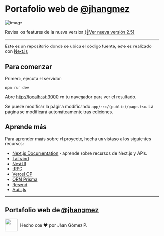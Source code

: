 # Portafolio web de [@jhangmez](https://www.linkedin.com/in/jhangmez/)

![image](https://github.com/user-attachments/assets/913e1856-75a5-4193-abe7-029763269652)

Revisa los features de la nueva version [(🚀Ver nueva versión 2.5)](https://github.com/jhangmez/pagina/releases/tag/2.5)

---

Este es un repositorio donde se ubica el código fuente, este es realizado con [Next.js](https://nextjs.org/)

## Para comenzar

Primero, ejecuta el servidor:

```bash
npm run dev
```

Abre [http://localhost:3000](http://localhost:3000) en tu navegador para ver el resultado.

Se puede modificar la página modificando `app/src/(public)/page.tsx`. La página se modificará automátcamente tras ediciones.

## Aprende más

Para aprender maás sobre el proyecto, hecha un vistaso a los siguientes recursos:

- [Next.js Documentation](https://nextjs.org/docs) - aprende sobre recursos de Next.js y APIs.
- [Tailwind](https://tailwindcss.com/docs/installation)
- [NextUI](https://nextui.org/docs/guide/introduction)
- [tRPC](https://trpc.io/docs)
- [Vercel OP](https://nextjs.org/docs/app/api-reference/file-conventions/metadata/opengraph-image)
- [ORM Prisma](https://www.prisma.io/docs/orm)
- [Resend](https://resend.com/docs/introduction)
- [Auth.js](https://authjs.dev/getting-started)

---
## Portafolio web de [@jhangmez](https://www.linkedin.com/in/jhangmez/)
<div style="display: flex; align-items: center; height: fit-content;">
  <img src="https://avatars.githubusercontent.com/u/60937214?v=4" width="40" style="margin-right: 10px;"/>
  <span>Hecho con ❤️ por Jhan Gómez P.</span>
</div>
